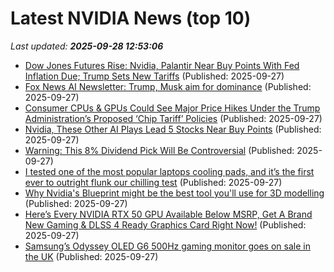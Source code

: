 # Latest NVIDIA News (top 10)
_Last updated: **2025-09-28 12:53:06**_

- [Dow Jones Futures Rise: Nvidia, Palantir Near Buy Points With Fed Inflation Due; Trump Sets New Tariffs](https://biztoc.com/x/4c6156d9ead5887d) (Published: 2025-09-27)
- [Fox News AI Newsletter: Trump, Musk aim for dominance](https://www.foxnews.com/tech/ai-newsletter-trump-musk-aim-dominance) (Published: 2025-09-27)
- [Consumer CPUs & GPUs Could See Major Price Hikes Under the Trump Administration’s Proposed ‘Chip Tariff’ Policies](https://wccftech.com/consumer-cpus-gpus-could-see-major-price-hikes/) (Published: 2025-09-27)
- [Nvidia, These Other AI Plays Lead 5 Stocks Near Buy Points](https://biztoc.com/x/773d997b67ec1465) (Published: 2025-09-27)
- [Warning: This 8% Dividend Pick Will Be Controversial](https://www.forbes.com/sites/michaelfoster/2025/09/27/warning-this-8-dividend-pick-will-be-controversial/) (Published: 2025-09-27)
- [I tested one of the most popular laptops cooling pads, and it’s the first ever to outright flunk our chilling test](https://www.techradar.com/computing/peripherals-accessories/i-tested-one-of-the-most-popular-laptops-cooling-pads-and-its-the-first-ever-to-outright-flunk-our-chilling-test) (Published: 2025-09-27)
- [Why Nvidia's Blueprint might be the best tool you'll use for 3D modelling](https://www.creativebloq.com/3d/why-nvidias-blueprint-might-be-the-best-tool-youll-use-for-3d-modelling) (Published: 2025-09-27)
- [Here’s Every NVIDIA RTX 50 GPU Available Below MSRP, Get A Brand New Gaming & DLSS 4 Ready Graphics Card Right Now!](https://wccftech.com/every-nvidia-rtx-50-gpu-available-below-msrp-get-brand-new-gaming-dlss-4-ready-graphics-card/) (Published: 2025-09-27)
- [Samsung’s Odyssey OLED G6 500Hz gaming monitor goes on sale in the UK](https://www.sammobile.com/news/samsungs-odyssey-oled-g6-500hz-gaming-monitor-goes-on-sale-in-the-uk/) (Published: 2025-09-27)
